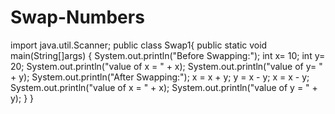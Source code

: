 # Swap-Numbers
import java.util.Scanner;
public class Swap1{
 public static void main(String[]args)
 {
   System.out.println("Before Swapping:");
    int x= 10;
    int y= 20;
   System.out.println("value of x = " + x);
   System.out.println("value of  y= " + y);
   System.out.println("After Swapping:");
     x = x + y;
     y = x - y;
     x = x - y;
   System.out.println("value of x = " + x);
   System.out.println("value of y = " + y);
  }
 }
